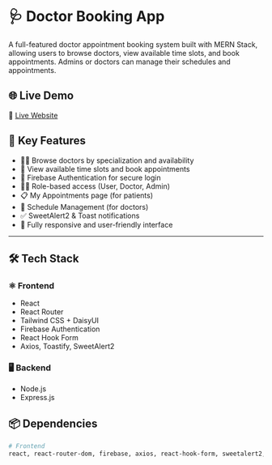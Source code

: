 # 🩺 Doctor Booking App

A full-featured doctor appointment booking system built with MERN Stack, allowing users to browse doctors, view available time slots, and book appointments. Admins or doctors can manage their schedules and appointments.

## 🌐 Live Demo

🔗 [Live Website](doctor-details-2325.netlify.app)  




## 🚀 Key Features

- 👨‍⚕️ Browse doctors by specialization and availability  
- 📅 View available time slots and book appointments  
- 🔐 Firebase Authentication for secure login  
- 🧑‍💼 Role-based access (User, Doctor, Admin)  
- 📋 My Appointments page (for patients)  
- 📆 Schedule Management (for doctors)  
- ✅ SweetAlert2 & Toast notifications  
- 📱 Fully responsive and user-friendly interface

---

## 🛠️ Tech Stack

### ⚛️ Frontend

- React  
- React Router  
- Tailwind CSS + DaisyUI  
- Firebase Authentication  
- React Hook Form  
- Axios, Toastify, SweetAlert2  

### 🖥️ Backend

- Node.js  
- Express.js  

 

## 📦 Dependencies

```bash
# Frontend
react, react-router-dom, firebase, axios, react-hook-form, sweetalert2, react-toastify


